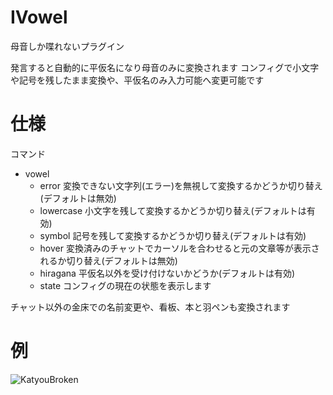 # IVowel
母音しか喋れないプラグイン  

発言すると自動的に平仮名になり母音のみに変換されます
コンフィグで小文字や記号を残したまま変換や、平仮名のみ入力可能へ変更可能です

# 仕様

コマンド
* vowel
    * error 変換できない文字列(エラー)を無視して変換するかどうか切り替え(デフォルトは無効)
    * lowercase 小文字を残して変換するかどうか切り替え(デフォルトは有効)
    * symbol 記号を残して変換するかどうか切り替え(デフォルトは有効)
    * hover 変換済みのチャットでカーソルを合わせると元の文章等が表示されるか切り替え(デフォルトは無効)
    * hiragana 平仮名以外を受け付けないかどうか(デフォルトは有効)
    * state コンフィグの現在の状態を表示します

チャット以外の金床での名前変更や、看板、本と羽ペンも変換されます
# 例
![KatyouBroken](https://cdn.discordapp.com/attachments/358878159615164416/948839340350513162/2022-03-03_16h08_28.png)
